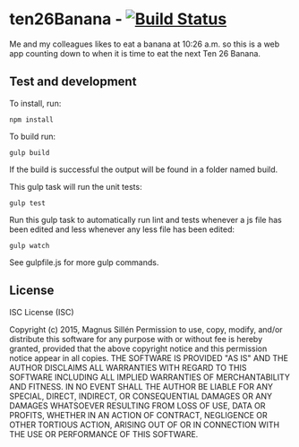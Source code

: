 # ten26Banana - [![Build Status](https://travis-ci.org/magnuskenneth/ten26Banana.svg?branch=master)](https://travis-ci.org/magnuskenneth/ten26Banana)
Me and my colleagues likes to eat a banana at 10:26 a.m. so this is a web app counting down to when it is time to eat the next Ten 26 Banana.

## Test and development
To install, run:

	npm install

To build run:

	gulp build

If the build is successful the output will be found in a folder named build.

This gulp task will run the unit tests:

	gulp test

Run this gulp task to automatically run lint and tests whenever a js file has been edited and less whenever any less file has been edited:

	gulp watch

See gulpfile.js for more gulp commands.

## License
ISC License (ISC)

Copyright (c) 2015, Magnus Sillén
Permission to use, copy, modify, and/or distribute this software for any purpose with or without fee is hereby granted, provided that the above copyright notice and this permission notice appear in all copies.
THE SOFTWARE IS PROVIDED "AS IS" AND THE AUTHOR DISCLAIMS ALL WARRANTIES WITH REGARD TO THIS SOFTWARE INCLUDING ALL IMPLIED WARRANTIES OF MERCHANTABILITY AND FITNESS. IN NO EVENT SHALL THE AUTHOR BE LIABLE FOR ANY SPECIAL, DIRECT, INDIRECT, OR CONSEQUENTIAL DAMAGES OR ANY DAMAGES WHATSOEVER RESULTING FROM LOSS OF USE, DATA OR PROFITS, WHETHER IN AN ACTION OF CONTRACT, NEGLIGENCE OR OTHER TORTIOUS ACTION, ARISING OUT OF OR IN CONNECTION WITH THE USE OR PERFORMANCE OF THIS SOFTWARE.